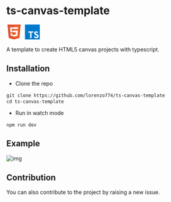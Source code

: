# ts-canvas-template

<img witdh="40" height="40" src="https://github.com/devicons/devicon/blob/master/icons/html5/html5-original.svg" />&nbsp;
<img witdh="40" height="40" src="https://github.com/devicons/devicon/blob/master/icons/typescript/typescript-original.svg" />&nbsp;

A template to create HTML5 canvas projects with typescript.

## Installation

-   Clone the repo

```
git clone https://github.com/lorenzo774/ts-canvas-template
cd ts-canvas-template
```

-   Run in watch mode

```
npm run dev
```

## Example

![img](https://i.imgur.com/0wmATnQ.png)

## Contribution

You can also contribute to the project by raising a new issue.
